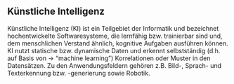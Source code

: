 ## Künstliche Intelligenz
Künstliche Intelligenz (KI) ist ein Teilgebiet der Informatik und bezeichnet hochentwickelte Softwaresysteme, die lernfähig bzw. trainierbar sind und, dem menschlichen Verstand ähnlich, kognitive Aufgaben ausführen können. KI nutzt statische bzw. dynamische Daten und erkennt selbstständig (d.h. auf Basis von -> “machine learning”) Korrelationen oder Muster in den Datensätzen. Zu den Anwendungsfeldern gehören z.B. Bild-, Sprach- und Texterkennung bzw. -generierung sowie Robotik.
